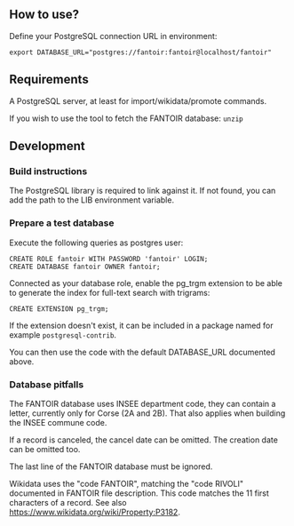 ## How to use?

Define your PostgreSQL connection URL in environment:

```
export DATABASE_URL="postgres://fantoir:fantoir@localhost/fantoir"
```

## Requirements

A PostgreSQL server, at least for import/wikidata/promote commands.

If you wish to use the tool to fetch the FANTOIR database: `unzip`

## Development

### Build instructions

The PostgreSQL library is required to link against it.
If not found, you can add the path to the LIB environment variable.

### Prepare a test database

Execute the following queries as postgres user:

```
CREATE ROLE fantoir WITH PASSWORD 'fantoir' LOGIN;
CREATE DATABASE fantoir OWNER fantoir;
```

Connected as your database role, enable the pg_trgm extension
to be able to generate the index for full-text search with trigrams:

```
CREATE EXTENSION pg_trgm;
```

If the extension doesn't exist, it can be included in a package
named for example `postgresql-contrib`.

You can then use the code with the default DATABASE_URL documented above.

### Database pitfalls

The FANTOIR database uses INSEE department code, they can contain a letter,
currently only for Corse (2A and 2B).
That also applies when building the INSEE commune code.

If a record is canceled, the cancel date can be omitted.
The creation date can be omitted too.

The last line of the FANTOIR database must be ignored.

Wikidata uses the "code FANTOIR", matching the "code RIVOLI"
documented in FANTOIR file description. This code matches the
11 first characters of a record.
See also https://www.wikidata.org/wiki/Property:P3182.
